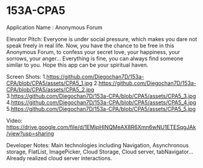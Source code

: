 # 153A-CPA5
Application Name : Anonymous Forum

Elevator Pitch: Everyone is under social pressure, which makes you dare not speak freely in real life. Now, you have the chance to be free in this Anonymous Forum, to confess your secret love, your happiness, your sorrows, your anger... Everything is fine, you can always find someone similar to you. Hope this app can be your spiritual haven.

Screen Shots:
1.https://github.com/Diegochan7D/153a-CPA/blob/CPA5/assets/CPA5_1.jpg
2.https://github.com/Diegochan7D/153a-CPA/blob/CPA5/assets/CPA5_2.jpg
3.https://github.com/Diegochan7D/153a-CPA/blob/CPA5/assets/CPA5_3.jpg
4.https://github.com/Diegochan7D/153a-CPA/blob/CPA5/assets/CPA5_4.jpg
5.https://github.com/Diegochan7D/153a-CPA/blob/CPA5/assets/CPA5_5.jpg

Video:
https://drive.google.com/file/d/1EMipHINQMeAX8R6Xmn6wNU1ETESqgJAk/view?usp=sharing

Developer Notes: Main technologies including Navigation, Asynchronous storage, FlatList, ImagePicker, Cloud Storage, Cloud server, tabNavigator... Already realized cloud server interactions.
